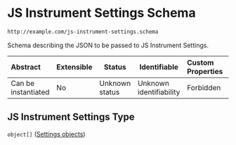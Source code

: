 # JS Instrument Settings Schema

```txt
http://example.com/js-instrument-settings.schema
```

Schema describing the JSON to be passed to JS Instrument Settings.


| Abstract            | Extensible | Status         | Identifiable            | Custom Properties | Additional Properties | Access Restrictions | Defined In                                                                                                    |
| :------------------ | ---------- | -------------- | ----------------------- | :---------------- | --------------------- | ------------------- | ------------------------------------------------------------------------------------------------------------- |
| Can be instantiated | No         | Unknown status | Unknown identifiability | Forbidden         | Allowed               | none                | [js_instrument_settings.schema.json](../../schemas/js_instrument_settings.schema.json "open original schema") |

## JS Instrument Settings Type

`object[]` ([Settings objects](js_instrument_settings-settings-objects.md))
